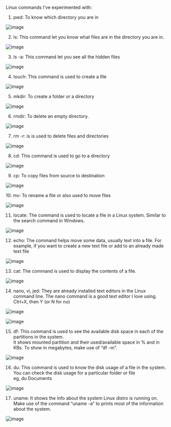 Linux commands I've experimented with:
1. pwd: To know which directory you are in

![image](https://github.com/user-attachments/assets/94df078c-6e50-42a2-9fd1-2eb60efb77bf)

2. ls: This command let you know what files are in the directory you are in.
   
![image](https://github.com/user-attachments/assets/ea670e88-49b2-4215-8889-b1db6eb2b397)


3. ls -a: This command let you see all the hidden files
   
![image](https://github.com/user-attachments/assets/fa97eff5-9b59-4568-95db-acafed8f5273)

4. touch: This command is used to create a file
 
![image](https://github.com/user-attachments/assets/1eb8b9bb-9cef-4f87-b3dc-34bef86a72e9)

5. mkdir: To create a folder or a directory

![image](https://github.com/user-attachments/assets/4b113f28-ee75-4eab-880c-13a842f16a83)

6. rmdir: To delete an empty directory.

![image](https://github.com/user-attachments/assets/98a6efae-2541-4e07-be0f-c268f17980ef)

7. rm -r: is is used to delete files and directories
 
![image](https://github.com/user-attachments/assets/5f31bd12-0474-4467-afc8-3700423e7143)

8. cd: This command is used to go to a directory

![image](https://github.com/user-attachments/assets/dec20882-8b92-476f-a001-3bc11f75241f)

9. cp: To copy files from source to destination
    
![image](https://github.com/user-attachments/assets/8336f35d-fd66-4ea1-8639-ca4439872d3f)

10: mv: To rename a file or also used to move files

![image](https://github.com/user-attachments/assets/dcd9ec72-6523-43d9-b5ef-963f36f8523c)

11. locate: The command is used to locate a file in a Linux system. Similar to the search command in Windows.
    
![image](https://github.com/user-attachments/assets/92b0bb56-4085-4f9d-88db-66811ffbc15b)

12. echo: The command helps move some data, usually text into a file. For example, if you want to create a new text file or add to an already made text file

![image](https://github.com/user-attachments/assets/db50264f-6d9a-4688-bd41-487b9afb2141)

13. cat: The command is used to display the contents of a file.
    
![image](https://github.com/user-attachments/assets/c1baeab4-259e-46fd-891d-60bff4375e51)


14. nano, vi, jed: They are already installed text editors in the Linux command line. The nano command is a good text editor I love using.
<br>Ctrl+X, then Y (or N for no)

![image](https://github.com/user-attachments/assets/8b5617ab-5095-4f7b-aaef-6c4e16707ab8)

![image](https://github.com/user-attachments/assets/56f5331e-e2da-4d3e-a767-e68a3849d870)


15. df: This command is used to see the available disk space in each of the partitions in the system.
<br>It shows mounted partition and their used/available space in % and in KBs. To show in megabytes, make use of “df -m”.

![image](https://github.com/user-attachments/assets/e3e17994-6861-4965-a80f-90ca2eaad1c0)

16. du: This command is used to know the disk usage of a file in the system. You can check the disk usage for a particular folder or file
<br>eg, du Documents

![image](https://github.com/user-attachments/assets/b1847530-c100-4cff-9803-62122194ea0f)

17. uname: It shows the info about the system Linux distro is running on. Make use of the command “uname -a” to prints most of the information about the system.

![image](https://github.com/user-attachments/assets/4def352d-f790-4dd5-bb77-b8fc0e768068)

